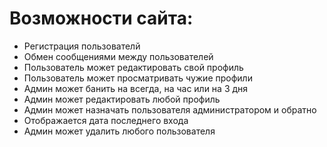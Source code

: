 # Возможности сайта:
  - Регистрация пользователй
  - Обмен сообщениями между пользователей
  - Пользователь может редактировать свой профиль
  - Пользователь может просматривать чужие профили
  - Админ может банить на всегда, на час или на 3 дня
  - Админ может редактировать любой профиль
  - Админ может назначать пользователя администратором и обратно 
  - Отображается дата последнего входа
  - Админ может удалить любого пользователя


